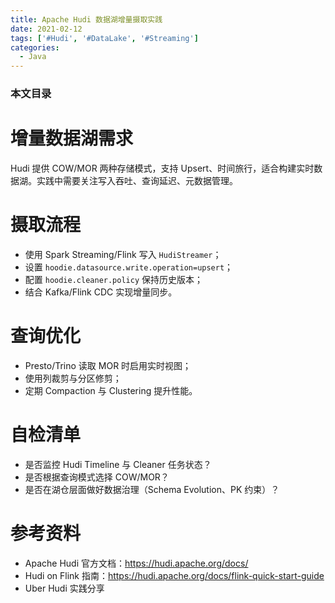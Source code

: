 ```yaml
---
title: Apache Hudi 数据湖增量摄取实践
date: 2021-02-12
tags: ['#Hudi', '#DataLake', '#Streaming']
categories:
  - Java
---
```


### 本文目录
<!-- toc -->

# 增量数据湖需求
Hudi 提供 COW/MOR 两种存储模式，支持 Upsert、时间旅行，适合构建实时数据湖。实践中需要关注写入吞吐、查询延迟、元数据管理。

# 摄取流程
- 使用 Spark Streaming/Flink 写入 `HudiStreamer`；
- 设置 `hoodie.datasource.write.operation=upsert`；
- 配置 `hoodie.cleaner.policy` 保持历史版本；
- 结合 Kafka/Flink CDC 实现增量同步。

# 查询优化
- Presto/Trino 读取 MOR 时启用实时视图；
- 使用列裁剪与分区修剪；
- 定期 Compaction 与 Clustering 提升性能。

# 自检清单
- 是否监控 Hudi Timeline 与 Cleaner 任务状态？
- 是否根据查询模式选择 COW/MOR？
- 是否在湖仓层面做好数据治理（Schema Evolution、PK 约束）？

# 参考资料
- Apache Hudi 官方文档：https://hudi.apache.org/docs/
- Hudi on Flink 指南：https://hudi.apache.org/docs/flink-quick-start-guide
- Uber Hudi 实践分享
